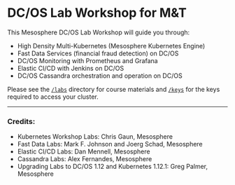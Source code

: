# DC/OS Lab Workshop for M&T

This Mesosphere DC/OS Lab Workshop will guide you through: 
 - High Density Multi-Kubernetes (Mesosphere Kubernetes Engine)
 - Fast Data Services (financial fraud detection) on DC/OS
 - DC/OS Monitoring with Prometheus and Grafana
 - Elastic CI/CD with Jenkins on DC/OS
 - DC/OS Cassandra orchestration and operation on DC/OS
 

Please see the [`/labs`](https://github.com/tbaums/dcos-mandt-labs/tree/master/labs) directory for course materials and [`/keys`](https://github.com/tbaums/dcos-mandt-labs/tree/master/labshttps://github.com/tbaums/dcos-mandt-labs/tree/master/keys) for the keys required to access your cluster.



---------------

### Credits:

- Kubernetes Workshop Labs: Chris Gaun, Mesosphere
- Fast Data Labs: Mark F. Johnson and Joerg Schad, Mesosphere
- Elastic CI/CD Labs: Dan Mennell, Mesosphere
- Cassandra Labs: Alex Fernandes, Mesosphere
- Upgrading Labs to DC/OS 1.12 and Kubernetes 1.12.1: Greg Palmer, Mesosphere


